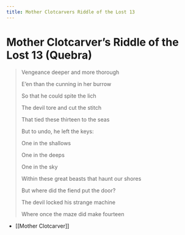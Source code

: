 ```yaml
---
title: Mother Clotcarvers Riddle of the Lost 13
---
```

# Mother Clotcarver’s Riddle of the Lost 13 (Quebra)

> Vengeance deeper and more thorough
>
> E’en than the cunning in her burrow
>
> So that he could spite the lich
>
> The devil tore and cut the stitch
>
> That tied these thirteen to the seas
>
> But to undo, he left the keys:
>
> One in the shallows
>
> One in the deeps
>
> One in the sky
>
> Within these great beasts that haunt our shores
>
> But where did the fiend put the door?
>
> The devil locked his strange machine
>
> Where once the maze did make fourteen

- [[Mother Clotcarver]]